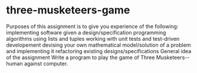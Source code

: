 # three-musketeers-game

Purposes of this assignment is to give you experience of the following:
implementing software given a design/specification
programming algorithms using lists and tuples
working with unit tests and test-driven developement
devising your own mathematical model/solution of a problem and implementing it
refactoring existing designs/specifications
General idea of the assignment
Write a program to play the game of Three Musketeers--human against computer.

